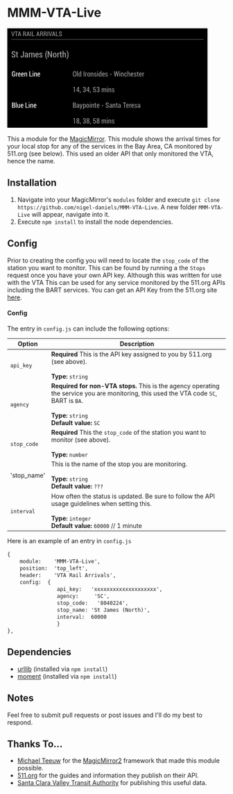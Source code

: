 # MMM-VTA-Live
![VTA Live](vta-live.png "VTA Live.")

This a module for the [MagicMirror](https://github.com/MichMich/MagicMirror/tree/develop). This module shows the arrival times for your local stop for any of the services in the Bay Area, CA monitored by 511.org (see below). This used an older API that only monitored the VTA, hence the name.

## Installation
1. Navigate into your MagicMirror's `modules` folder and execute `git clone https://github.com/nigel-daniels/MMM-VTA-Live`.  A new folder `MMM-VTA-Live` will appear, navigate into it.
2. Execute `npm install` to install the node dependencies.

## Config
Prior to creating the config you will need to locate the `stop_code` of the station you want to monitor. This can be found by running a the `Stops` request once you have your own API key.  Although this was written for use with the VTA This can be used for any service monitored by the 511.org APIs including the BART services. You can get an API Key from the 511.org site [here](https://511.org/open-data/token).  

#### Config
The entry in `config.js` can include the following options:

|Option|Description|
|---|---|
|`api_key`|**Required** This is the API key assigned to you by 511.org (see above).<br><br>**Type:** `string`<br>|
|`agency`|**Required for non-VTA stops.** This is the agency operating the service you are monitoring, this used the VTA code `SC`, BART is `BA`.<br><br>**Type:** `string`<br>**Default value:** `SC`|
|`stop_code`|**Required** This the `stop_code` of the station you want to monitor (see above).<br><br>**Type:** `number`|
|'stop_name'|This is the name of the stop you are monitoring.<br><br>**Type:** `string`<br>**Default value:** `???`|
|`interval`|How often the status is updated. Be sure to follow the API usage guidelines when setting this.<br><br>**Type:** `integer`<br>**Default value:** `60000` // 1 minute|

Here is an example of an entry in `config.js`
```
{
    module:    'MMM-VTA-Live',
    position:  'top_left',
    header:    'VTA Rail Arrivals',
    config:	 {
                api_key:   'xxxxxxxxxxxxxxxxxxxx',
				agency:		'SC',
				stop_code:   '8040224',  
				stop_name: 'St James (North)',
				interval:  60000
                }
},
```

## Dependencies
- [urllib](https://www.npmjs.com/package/urllib) (installed via `npm install`)
- [moment](https://www.npmjs.com/package/moment) (installed via `npm install`)

## Notes
Feel free to submit pull requests or post issues and I'll do my best to respond.

## Thanks To...
- [Michael Teeuw](https://github.com/MichMich) for the [MagicMirror2](https://github.com/MichMich/MagicMirror/tree/develop) framework that made this module possible.
- [511.org](https://511.org) for the guides and information they publish on their API.
- [Santa Clara Valley Transit Authority](https://www.vta.org) for publishing this useful data.
